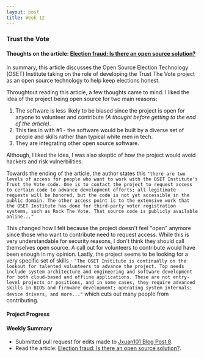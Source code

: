 ```yaml
---
layout: post
title: Week 12
---
```


### Trust the Vote

#### Thoughts on the article: [Election fraud: Is there an open source solution?](https://opensource.com/article/19/9/voting-fraud-open-source-solution?)

In summary, this article discusses the Open Source Election Technology (OSET) Institute taking on the role of developing the Trust The Vote project as an open source technology to help keep elections honest.

Throughtout reading this article, a few thoughts came to mind. I liked the idea of the project being open source for two main reasons:
 1. The software is less likely to be biased since the project is open for anyone to volunteer and contribute *(A thought before getting to the end of the article)*. 
 2. This ties in with #1 - the software would be built by a diverse set of people and skills rather than typical white men in tech.
 3. They are integrating other open source software.
 
Although, I liked the idea, I was also skeptic of how the project would avoid hackers and risk vulnerbilities.

Towards the ending of the article, the author states this `"there are two levels of access for people who want to work with the OSET Institute's Trust the Vote code. One is to contact the project to request access to certain code to advance development efforts; all legitimate requests will be honored, but the code is not yet accessible in the public domain. The other access point is to the extensive work that the OSET Institute has done for third-party voter registration systems, such as Rock The Vote. That source code is publicly available online..."`

This changed how I felt because the project doesn't feel "open" anymore since those who want to contribute need to request access. While this is very understandable for security reasons, I don't think they should call themselves open source. A call out for volunteers to contribute would have been enough in my opinion. Lastly, the project seems to be looking for a very specific set of skills - `"The OSET Institute is continually on the lookout for talented volunteers to advance the project. Top needs include system architecture and engineering and software development for both cloud-based and offline applications. These are not entry-level projects or positions, and in some cases, they require advanced skills in BIOS and firmware development; operating system internals; device drivers; and more..."` which cuts out many people from contributing.

#### Project Progress

#### Weekly Summary

- Submitted pull request for edits made to [Jxuan101 Blog Post 8](https://github.com/hunter-college-ossd-fall-2019/jxuan101-weekly/pull/2).
- Read the article: [Election fraud: Is there an open source solution?](https://opensource.com/article/19/9/voting-fraud-open-source-solution?).
